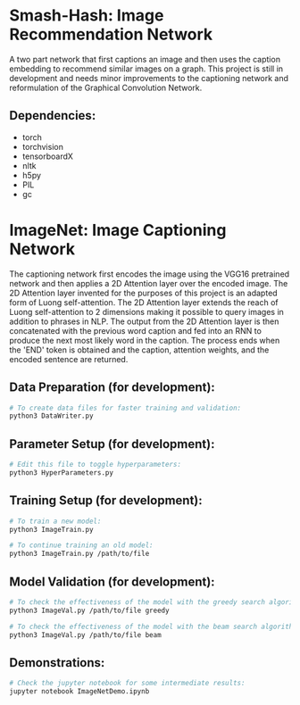 Smash-Hash: Image Recommendation Network
================================================
A two part network that first captions an image and then uses the caption embedding to recommend similar images on a graph. This project is still in development and needs minor improvements to the captioning network and reformulation of the Graphical Convolution Network.

Dependencies:
------------
* torch
* torchvision
* tensorboardX
* nltk
* h5py
* PIL
* gc

ImageNet: Image Captioning Network
================================================
The captioning network first encodes the image using the VGG16 pretrained network and then applies a 2D Attention layer over the encoded image. The 2D Attention layer invented for the purposes of this project is an adapted form of Luong self-attention. The 2D Attention layer extends the reach of Luong self-attention to 2 dimensions making it possible to query images in addition to phrases in NLP. The output from the 2D Attention layer is then concatenated with the previous word caption and fed into an RNN to produce the next most likely word in the caption. The process ends when the 'END' token is obtained and the caption, attention weights, and the encoded sentence are returned.

Data Preparation (for development):
------------
```bash
# To create data files for faster training and validation:
python3 DataWriter.py
```

Parameter Setup (for development):
------------
``` bash
# Edit this file to toggle hyperparameters:
python3 HyperParameters.py
```

Training Setup (for development):
------------
```bash
# To train a new model:
python3 ImageTrain.py

# To continue training an old model:
python3 ImageTrain.py /path/to/file
```

Model Validation (for development):
------------
```bash
# To check the effectiveness of the model with the greedy search algorithm:
python3 ImageVal.py /path/to/file greedy

# To check the effectiveness of the model with the beam search algorithm:
python3 ImageVal.py /path/to/file beam
```
Demonstrations:
------------
```bash
# Check the jupyter notebook for some intermediate results:
jupyter notebook ImageNetDemo.ipynb
```
